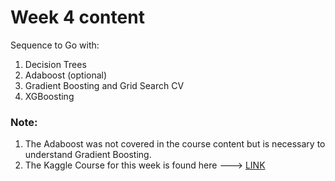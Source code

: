 # Week 4 content

Sequence to Go with:
1. Decision Trees
2. Adaboost (optional)
3. Gradient Boosting and Grid Search CV
4. XGBoosting

### Note:
1. The Adaboost was not covered in the course content but is necessary to understand Gradient Boosting.
2. The Kaggle Course for this week is found here ---> [LINK](https://www.kaggle.com/learn/intro-to-machine-learning)
